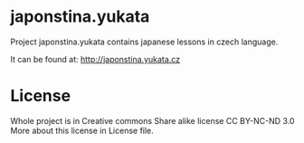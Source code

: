 japonstina.yukata
=================

Project japonstina.yukata contains japanese lessons in czech language.

It can be found at: http://japonstina.yukata.cz

License
=======

Whole project is in Creative commons Share alike license CC BY-NC-ND 3.0
More about this license in License file.
